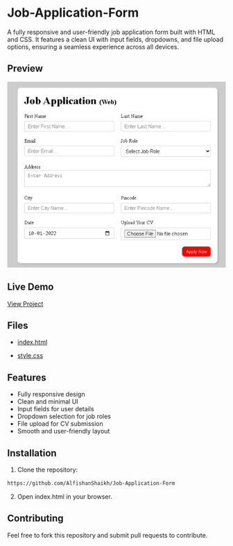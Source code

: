 
# Job-Application-Form

A fully responsive and user-friendly job application form built with HTML and CSS. It features a clean UI with input fields, dropdowns, and file upload options, ensuring a seamless experience across all devices.

## Preview

![screenshot](https://github.com/AlfishanShaikh/Job-Application-Form/blob/c1310a291f409302babdfcafbb39561a4f2b1af1/Job-Application-Form.jpg)

## Live Demo

[View Project](https://github.com/AlfishanShaikh/Job-Application-Form)

## Files

- [index.html](https://github.com/AlfishanShaikh/Job-Application-Form/blob/main/index.html)

- [style.css](https://github.com/AlfishanShaikh/Job-Application-Form/blob/main/style.css)

## Features

- Fully responsive design
- Clean and minimal UI
- Input fields for user details
- Dropdown selection for job roles
- File upload for CV submission
- Smooth and user-friendly layout


## Installation

1. Clone the repository:

```bash
https://github.com/AlfishanShaikh/Job-Application-Form
```
2. Open index.html in your browser.

## Contributing

Feel free to fork this repository and submit pull requests to contribute.
    
